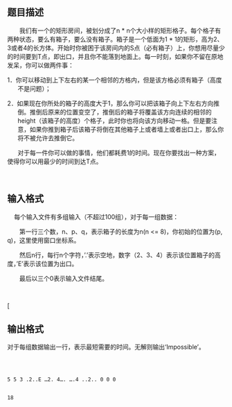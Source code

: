 ## 题目描述

<div style="text-indent: 21pt">
 我们有一个的矩形房间，被划分成了n * n个大小样的矩形格子。每个格子有两种状态，要么有箱子，要么没有箱子。箱子是一个低面为1 * 1的矩形，高为2、3或者4的长方体。开始时你被困于该房间内的S点（必有箱子）上，你想用尽量少的时间要到T点，即出口，并且你不能落到地面上。每一时刻，如果你不留在原地发呆，你可以做两件事：
</div>
<div style="margin: 0cm 0cm 0pt 18pt; text-indent: -18pt">
 <span>1．</span>你可以移动到上下左右的某一个相邻的方格内，但是该方格必须有箱子（高度不是问题）；
</div>
<div style="margin: 0cm 0cm 0pt 18pt; text-indent: -18pt">
 <span>2．</span>如果现在你所处的箱子的高度大于1，那么你可以把该箱子向上下左右方向推倒。推倒后原来的位置变空了，推倒后的箱子将覆盖该方向连续的相邻的height（该箱子的高度）个格子，此时你也将向该方向移动一格。但是要注意，如果你推到箱子后该箱子将倒在其他箱子上或者墙上或者出口上，那么你将不被允许去推倒它。
</div>
<div style="text-indent: 17.95pt">
 对于每一件你可以做的事情，他们都耗费1的时间。现在你要找出一种方案，使得你可以用最少的时间到达T点。
</div>
<div>
  
</div>

## 输入格式

<div>
 <span>    </span>每个输入文件有多组输入（不超过100组），对于每一组数据：
</div>
<div style="text-indent: 21pt">
 第一行三个数，n、p、q，表示箱子的长度为n(n <= 8)，你初始的位置为(p, q)，这里使用窗口坐标系。
</div>
<div style="text-indent: 21pt">
 然后n行，每行n个字符，’.’表示空地，数字（2、3、4）表示该位置箱子的高度，’E’表示该位置为出口。
</div>
<div style="text-indent: 21pt">
 最后以三个0表示输入文件结尾。
</div>
<div>
  
</div>
<div>
 [
</div>

## 输出格式

<p>对于每组数据输出一行，表示最短需要的时间。无解则输出‘Impossible’。</p>
<div>
  
</div>

```input1
5 5 3 .2..E …2. 4…. ….4 ..2.. 0 0 0
```
```output1
18
```
